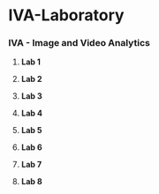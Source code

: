 # IVA-Laboratory

### IVA - Image and Video Analytics

1. **Lab 1**


2. **Lab 2**


3. **Lab 3**


4. **Lab 4**


5. **Lab 5**

6. **Lab 6**

7. **Lab 7**

8. **Lab 8**

